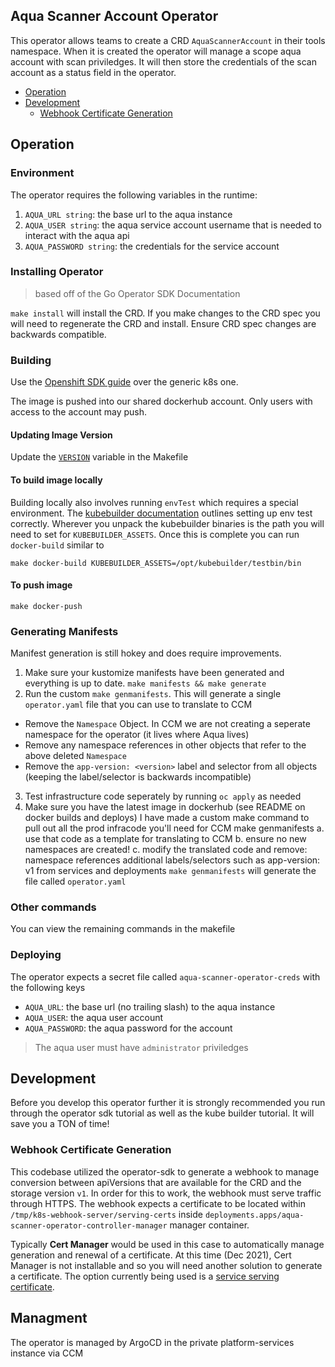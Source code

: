 ## Aqua Scanner Account Operator


This operator allows teams to create a CRD `AquaScannerAccount` in their tools namespace. When it is created the operator will manage a scope aqua account with scan priviledges. It will then store the credentials of the scan account as a status field in the operator. 

- [Operation](#Operation)
- [Development](#Development)
  - [Webhook Certificate Generation](#webhook-certificate-generation)
## Operation

### Environment

The operator requires the following variables in the runtime:

1. `AQUA_URL string`: the base url to the aqua instance
2. `AQUA_USER string`: the aqua service account username that is needed to interact with the aqua api
3. `AQUA_PASSWORD string`: the credentials for the service account

### Installing Operator

> based off of the Go Operator SDK Documentation

`make install` will install the CRD. If you make changes to the CRD spec you will need to regenerate the CRD and install. Ensure CRD spec changes are backwards compatible. 

### Building

Use the [Openshift SDK guide](https://docs.openshift.com/container-platform/4.8/operators/operator_sdk/golang/osdk-golang-tutorial.html#osdk-bundle-deploy-olm_osdk-golang-tutorial) over the generic k8s one. 

The image is pushed into our shared dockerhub account. Only users with access to the account may push. 

#### Updating Image Version

Update the [`VERSION`](https://github.com/bcgov-platform-services/aqua-scan-cli-operator/blob/main/Makefile#L6) variable in the Makefile

#### To build image locally

Building locally also involves running `envTest` which requires a special environment. The [kubebuilder documentation](https://book.kubebuilder.io/reference/envtest.html) outlines setting up env test correctly. Wherever you unpack the kubebuilder binaries is the path you will need to set for `KUBEBUILDER_ASSETS`. Once this is complete you can run `docker-build` similar to

`make docker-build KUBEBUILDER_ASSETS=/opt/kubebuilder/testbin/bin`

#### To push image

`make docker-push`

### Generating Manifests

Manifest generation is still hokey and does require improvements. 

1. Make sure your kustomize manifests have been generated and everything is up to date. `make manifests && make generate`
2. Run the custom `make genmanifests`. This will generate a single `operator.yaml` file that you can use to translate to CCM
  - Remove the `Namespace` Object. In CCM we are not creating a seperate namespace for the operator (it lives where Aqua lives)
  - Remove any namespace references in other objects that refer to the above deleted `Namespace`
  - Remove the `app-version: <version>` label and selector from all objects (keeping the label/selector is backwards incompatible)
3. Test infrastructure code seperately by running `oc apply` as needed
4. Make sure you have the latest image in dockerhub (see README on docker builds and deploys)
I have made a custom make command to pull out all the prod infracode you'll need for CCM make genmanifests
a. use that code as a template for translating to CCM
b. ensure no new namespaces are created!
c. modify the translated code and remove:
namespace references
additional labels/selectors such as app-version: v1 from services and deployments
`make genmanifests` will generate the file called `operator.yaml`

### Other commands

You can view the remaining commands in the makefile


### Deploying

The operator expects a secret file called `aqua-scanner-operator-creds` with the following keys

- `AQUA_URL`: the base url (no trailing slash) to the aqua instance
- `AQUA_USER`: the aqua user account
- `AQUA_PASSWORD`: the aqua password for the account

> The aqua user must have `administrator` priviledges

## Development

Before you develop this operator further it is strongly recommended you run through the operator sdk tutorial as well as the kube builder tutorial. It will save you a TON of time!

### Webhook Certificate Generation

This codebase utilized the operator-sdk to generate a webhook to manage conversion between apiVersions that are available for the CRD and the storage version `v1`. In order for this to work, the webhook must serve traffic through HTTPS. The webhook expects a certificate to be located within `/tmp/k8s-webhook-server/serving-certs` inside `deployments.apps/aqua-scanner-operator-controller-manager` manager container.

Typically __Cert Manager__ would be used in this case to automatically manage generation and renewal of a certificate. At this time (Dec 2021), Cert Manager is not installable and so you will need another solution to generate a certificate. The option currently being used is a [service serving certificate](https://docs.openshift.com/container-platform/4.7/security/certificates/service-serving-certificate.html). 

## Managment

The operator is managed by ArgoCD in the private platform-services instance via CCM

